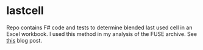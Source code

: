 # lastcell
Repo contains F# code and tests to determine blended last used cell in an Excel workbook.  I used this method in my analysis of the FUSE archive.  See [this](http://bit.ly/fuseexcel) blog post.
